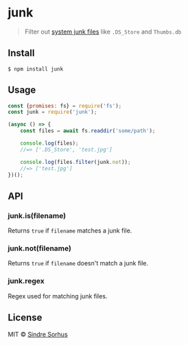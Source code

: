 # junk

> Filter out [system junk files](test.js) like `.DS_Store` and `Thumbs.db`


## Install

```
$ npm install junk
```


## Usage

```js
const {promises: fs} = require('fs');
const junk = require('junk');

(async () => {
	const files = await fs.readdir('some/path');

	console.log(files);
	//=> ['.DS_Store', 'test.jpg']

	console.log(files.filter(junk.not));
	//=> ['test.jpg']
})();
```


## API

### junk.is(filename)

Returns `true` if `filename` matches a junk file.

### junk.not(filename)

Returns `true` if `filename` doesn't match a junk file.

### junk.regex

Regex used for matching junk files.


## License

MIT © [Sindre Sorhus](https://sindresorhus.com)
